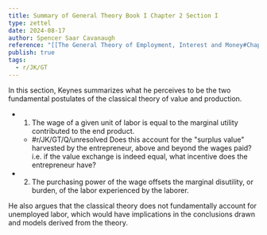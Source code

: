 ```yaml
---
title: Summary of General Theory Book I Chapter 2 Section I
type: zettel
date: 2024-08-17
author: Spencer Saar Cavanaugh
reference: "[[The General Theory of Employment, Interest and Money#Chapter 2, Section I]]"
publish: true
tags:
  - r/JK/GT
---
```




In this section, Keynes summarizes what he perceives to be the two fundamental postulates of the classical theory of value and production.

- 1. The wage of a given unit of labor is equal to the marginal utility contributed to the end product.
  - #r/JK/GT/Q/unresolved Does this account for the "surplus value" harvested by the entrepreneur, above and beyond the wages paid? i.e. if the value exchange is indeed equal, what incentive does the entrepreneur have?
- 2. The purchasing power of the wage offsets the marginal disutility, or burden, of the labor experienced by the laborer.

He also argues that the classical theory does not fundamentally account for unemployed labor, which would have implications in the conclusions drawn and models derived from the theory. 
